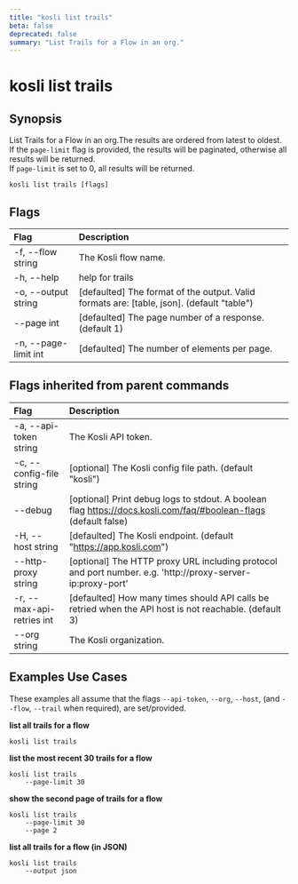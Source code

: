 ```yaml
---
title: "kosli list trails"
beta: false
deprecated: false
summary: "List Trails for a Flow in an org."
---
```


# kosli list trails

## Synopsis

List Trails for a Flow in an org.The results are ordered from latest to oldest.  
If the `page-limit` flag is provided, the results will be paginated, otherwise all results will be 
returned.  
If `page-limit` is set to 0, all results will be returned.

```shell
kosli list trails [flags]
```

## Flags
| Flag | Description |
| :--- | :--- |
|    -f, --flow string  |  The Kosli flow name.  |
|    -h, --help  |  help for trails  |
|    -o, --output string  |  [defaulted] The format of the output. Valid formats are: [table, json]. (default "table")  |
|        --page int  |  [defaulted] The page number of a response. (default 1)  |
|    -n, --page-limit int  |  [defaulted] The number of elements per page.  |


## Flags inherited from parent commands
| Flag | Description |
| :--- | :--- |
|    -a, --api-token string  |  The Kosli API token.  |
|    -c, --config-file string  |  [optional] The Kosli config file path. (default "kosli")  |
|        --debug  |  [optional] Print debug logs to stdout. A boolean flag https://docs.kosli.com/faq/#boolean-flags (default false)  |
|    -H, --host string  |  [defaulted] The Kosli endpoint. (default "https://app.kosli.com")  |
|        --http-proxy string  |  [optional] The HTTP proxy URL including protocol and port number. e.g. 'http://proxy-server-ip:proxy-port'  |
|    -r, --max-api-retries int  |  [defaulted] How many times should API calls be retried when the API host is not reachable. (default 3)  |
|        --org string  |  The Kosli organization.  |


## Examples Use Cases

These examples all assume that the flags  `--api-token`, `--org`, `--host`, (and `--flow`, `--trail` when required), are set/provided. 

**list all trails for a flow**

```shell
kosli list trails 

```

**list the most recent 30 trails for a flow**

```shell
kosli list trails 
	--page-limit 30 

```

**show the second page of trails for a flow**

```shell
kosli list trails 
	--page-limit 30 
	--page 2 

```

**list all trails for a flow (in JSON)**

```shell
kosli list trails 
	--output json
```

